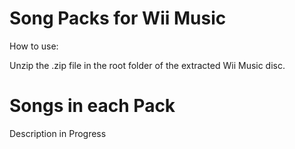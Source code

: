 # Song Packs for Wii Music

How to use:

Unzip the .zip file in the root folder of the extracted Wii Music disc.

# Songs in each Pack

Description in Progress
